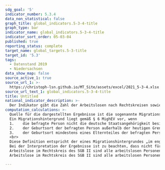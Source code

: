 ```yaml
---
sdg_goal: '5'
indicator_number: 5.3.4
data_non_statistical: false
graph_title: global_indicators.5-3-4-title
graph_type: bar
indicator_name: global_indicators.5-3-4-title
indicator_sort_order: 05-03-04
published: true
reporting_status: complete
target_name: global_targets.5-3-title
target_id: '5.3'
tags:
  - Datenstand 2019
  - Niedersachsen
data_show_map: false
source_active_1: true
source_url_1: >-
  https://christoph-lsn.github.io/MT_Site/assets/excel/2021_5-3-4.xlsx
source_url_text_1: global_indicators.5-3-4-title
title: Untitled
national_indicator_description: >-
  Der Indikator gibt die Zahl der Arbeitslosen nach Rechtskreisen sowie davon die Zahl und den Anteil der Personen mit Zuwanderungsgeschichte wieder.
computation_calculations: >-
  Quelle für die dargestellten Ergebnisse ist die sogenannte Migrationshintergrund-Erhebung der Bundesagentur für Arbeit, im Rahmen derer Arbeitslose in den Agenturen und Jobcentern zu ihrem Migrationshintergrund befragt werden, um das Portfolio der Arbeitsmarktstatistiken zu erweitern. Die Erhebung wurde in § 281 Abs. 2 SGB III normiert und Details zum Verfahren sowie zur Methodik im September 2010 in der sogenannten Migrationshintergrund-Erhebungsverordnung (MighEV) festgehalten.<br>
  Ein Migrationshintergrund liegt gemäß § 6 MighEV vor, wenn
  1.	die befragte Person nicht die deutsche Staatsangehörigkeit besitzt oder
  2.	der Geburtsort der befragten Person außerhalb der heutigen Grenzen der Bundesrepublik Deutschland liegt und eine Zuwanderung in das heutige Gebiet der Bundesrepublik Deutschland nach 1949 erfolgte oder
  3.	der Geburtsort mindestens eines Elternteiles der befragten Person außerhalb der heutigen Grenzen der Bundesrepublik Deutschland liegt sowie eine Zuwanderung dieses Elternteiles in das heutige Gebiet der Bundesrepublik Deutschland nach 1949 erfolgte.
  <br>
  Diese Definition entspricht der eines Migrationshintergrundes „im engeren Sinne“ im Rahmen des Mikrozensus.
  Bei der Interpretation der Ergebnisse ist zu beachten, dass nicht für alle Arbeitslosen sondern lediglich für den Kreis der befragten Personen Angaben zum Migrationshintergrund vorliegen. Die ausgewiesenen Anteile beziehen sich daher ausdrücklich auf die Gruppe der Befragten und nicht auf die Gesamtheit aller Arbeitslosen.
  Arbeitslose im Rechtskreis des SGB II sind alle arbeitslosen Personen, die die Anspruch auf Leistungen (Arbeitslosengeld II und Sozialgeld) nach dem Zweiten Sozialgesetzbuch (SGB II) – Grundsicherung für Arbeitssuchende – haben.
  Arbeitslose im Rechtskreis des SGB II sind alle arbeitslosen Personen, die Anspruch auf Leistungen (Arbeitslosengeld I) nach dem Dritten Sozialgesetzbuch (SGB III) – Arbeitsförderung – haben und die Personen, die keine Leistungen mehr erhalten.

---
```

